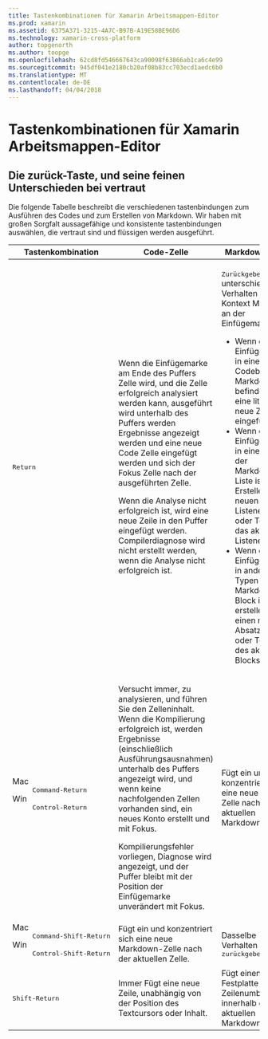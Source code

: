 ```yaml
---
title: Tastenkombinationen für Xamarin Arbeitsmappen-Editor
ms.prod: xamarin
ms.assetid: 6375A371-3215-4A7C-B97B-A19E58BE96D6
ms.technology: xamarin-cross-platform
author: topgenorth
ms.author: toopge
ms.openlocfilehash: 62cd8fd546667643ca90098f63866ab1ca6c4e99
ms.sourcegitcommit: 945df041e2180cb20af08b83cc703ecd1aedc6b0
ms.translationtype: MT
ms.contentlocale: de-DE
ms.lasthandoff: 04/04/2018
---
```

# <a name="xamarin-workbooks-editor-keyboard-shortcuts"></a>Tastenkombinationen für Xamarin Arbeitsmappen-Editor

## <a name="the-return-key-and-its-nuances"></a>Die zurück-Taste, und seine feinen Unterschieden bei vertraut

Die folgende Tabelle beschreibt die verschiedenen tastenbindungen zum Ausführen des Codes und zum Erstellen von Markdown. Wir haben mit großen Sorgfalt aussagefähige und konsistente tastenbindungen auswählen, die vertraut sind und flüssigen werden ausgeführt.

|Tastenkombination|Code-Zelle|Markdown-Zelle|
|--- |--- |--- |
|<kbd>Return</kbd>|<p>Wenn die Einfügemarke am Ende des Puffers Zelle wird, und die Zelle erfolgreich analysiert werden kann, ausgeführt wird unterhalb des Puffers werden Ergebnisse angezeigt werden und eine neue Code Zelle eingefügt werden und sich der Fokus Zelle nach der ausgeführten Zelle.</p><p>Wenn die Analyse nicht erfolgreich ist, wird eine neue Zeile in den Puffer eingefügt werden. Compilerdiagnose wird nicht erstellt werden, wenn die Analyse nicht erfolgreich ist.</p>|<p><kbd>Zurückgeben</kbd> ist das unterschiedliches Verhalten je nach Kontext Markdown an der Einfügemarke.</p><ul><li>Wenn die Einfügemarke in einem Codeblock Markdown befindet, ist eine literal neue Zeile eingefügt.</li><li>Wenn die Einfügemarke in einem Block der Markdown-Liste ist, Erstellen eines neuen Listenelements, oder Teilen Sie das aktuellen Listenelement.</li><li>Wenn die Einfügemarke in andere Typen von Markdown-Block ist, erstellen Sie einen neuen Absatz Block, oder Teilen Sie des aktuellen Blocks.</li></ul>|
|<dl><dt>Mac</dt><dd><kbd>Command‑Return</kbd></dd><dt>Win</dt><dd><kbd>Control‑Return</kbd></dd></dl>|<p>Versucht immer, zu analysieren, und führen Sie den Zelleninhalt. Wenn die Kompilierung erfolgreich ist, werden Ergebnisse (einschließlich Ausführungsausnahmen) unterhalb des Puffers angezeigt wird, und wenn keine nachfolgenden Zellen vorhanden sind, ein neues Konto erstellt und mit Fokus.</p><p>Kompilierungsfehler vorliegen, Diagnose wird angezeigt, und der Puffer bleibt mit der Position der Einfügemarke unverändert mit Fokus.</p>|Fügt ein und konzentriert sich eine neue Code Zelle nach der aktuellen Markdown-Zelle.|
|<dl><dt>Mac</dt><dd><kbd>Command‑Shift‑Return</kbd><dd><dt>Win</dt><dd><kbd>Control‑Shift‑Return</kbd></dd></dl>|Fügt ein und konzentriert sich eine neue Markdown-Zelle nach der aktuellen Zelle.|Dasselbe Verhalten wie <kbd>zurückgeben</kbd>|
|<kbd>Shift‑Return</kbd>|Immer Fügt eine neue Zeile, unabhängig von der Position des Textcursors oder Inhalt.|Fügt einen Festplatte Zeilenumbruch innerhalb des aktuellen Markdown-Blocks.|

